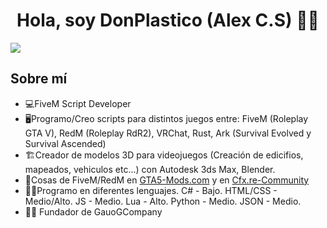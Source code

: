 <div align="center">
  <h1 align="center"> Hola, soy DonPlastico (Alex C.S) 🖖🏻</h1>
</div>
<img src="https://i.imgur.com/yCHGzHd.png">

## Sobre mí

- 💻FiveM Script Developer
- 🖥️Programo/Creo scripts para distintos juegos entre: FiveM (Roleplay GTA V), RedM (Roleplay RdR2), VRChat, Rust, Ark (Survival Evolved y Survival Ascended)
- 🏗️Creador de modelos 3D para videojuegos (Creación de edicifios, mapeados, vehiculos etc...) con Autodesk 3ds Max, Blender.
- 📝Cosas de FiveM/RedM en [GTA5-Mods.com](https://es.gta5-mods.com/) y en [Cfx.re-Community](https://forum.cfx.re/)
- ✍🏻Programo en diferentes lenguajes. C# - Bajo. HTML/CSS - Medio/Alto. JS - Medio. Lua - Alto. Python - Medio. JSON - Medio.
- 🧑‍🏫 Fundador de GauoGCompany
<br>

